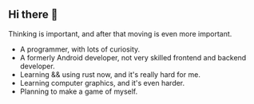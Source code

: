 ## Hi there 👋

<!--
**KingBright/KingBright** is a ✨ _special_ ✨ repository because its `README.md` (this file) appears on your GitHub profile.

Here are some ideas to get you started:

- 🔭 I’m currently working on ...
- 🌱 I’m currently learning ...
- 👯 I’m looking to collaborate on ...
- 🤔 I’m looking for help with ...
- 💬 Ask me about ...
- 📫 How to reach me: ...
- 😄 Pronouns: ...
- ⚡ Fun fact: ...
-->

Thinking is important, and after that moving is even more important.

- A programmer, with lots of curiosity.
- A formerly Android developer, not very skilled frontend and backend developer.
- Learning && using rust now, and it's really hard for me.
- Learning computer graphics, and it's even harder.
- Planning to make a game of myself.
